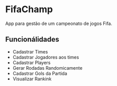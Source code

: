 # FifaChamp

App para gestão de um campeonato de jogos Fifa. 
## Funcionálidades
* Cadastrar Times
* Cadastrar Jogadores aos times
* Cadastrar Players
* Gerar Rodadas Randomicamente
* Cadastrar Gols da Partida
* Visualizar Rankink
